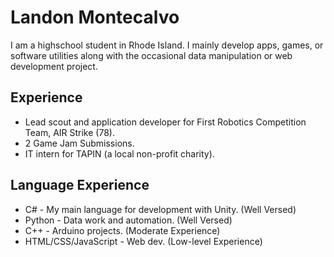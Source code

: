 # Landon Montecalvo

I am a highschool student in Rhode Island. I mainly develop apps, games, or software utilities along with the occasional data manipulation or web development project.

## Experience

- Lead scout and application developer for First Robotics Competition Team, AIR Strike (78).
- 2 Game Jam Submissions.
- IT intern for TAPIN (a local non-profit charity).

## Language Experience

- C# - My main language for development with Unity. (Well Versed)
- Python - Data work and automation. (Well Versed)
- C++ - Arduino projects. (Moderate Experience)
- HTML/CSS/JavaScript - Web dev. (Low-level Experience)
